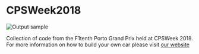 # CPSWeek2018
![Output sample](https://github.com/f1tenth/F110CPSWeek2018/blob/master/Media/f110porto.gif)

Collection of code from the F1tenth Porto Grand Prix held at CPSWeek 2018. For more information on how to build your own car please visit [our website](https://f1tenth.org)

